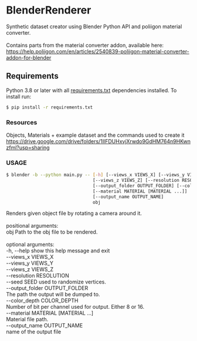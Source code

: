 # BlenderRenderer
Synthetic dataset creator using Blender Python API and poliigon material converter. <br>
<br>
Contains parts from the material converter addon, available here:<br>
https://help.poliigon.com/en/articles/2540839-poliigon-material-converter-addon-for-blender<br>

## Requirements
Python 3.8 or later with all [requirements.txt](https://github.com/onorabil/blenderRenderer/blob/main/requirements.txt) dependencies installed. To install run:
```bash
$ pip install -r requirements.txt
```

### Resources
Objects, Materials + example dataset and the commands used to create it<br>
https://drive.google.com/drive/folders/1IlFDUHxvjXrwdo9GdHM764n9HKwnzfml?usp=sharing

### USAGE

```bash
$ blender -b --python main.py -- [-h] [--views_x VIEWS_X] [--views_y VIEWS_Y]
                                 [--views_z VIEWS_Z] [--resolution RESOLUTION] [--seed SEED
                                 [--output_folder OUTPUT_FOLDER] [--color_depth COLOR_DEPTH]
                                 [--material MATERIAL [MATERIAL ...]]
                                 [--output_name OUTPUT_NAME]
                                 obj
```

Renders given object file by rotating a camera around it.<br>
<br>
positional arguments:<br>
  obj                   Path to the obj file to be rendered.<br>
<br>
optional arguments:<br>
  -h, --help            show this help message and exit<br>
  --views_x VIEWS_X<br>
  --views_y VIEWS_Y<br>
  --views_z VIEWS_Z<br>
  --resolution RESOLUTION<br>
  --seed SEED           used to randomize vertices.<br>
  --output_folder OUTPUT_FOLDER<br>
                        The path the output will be dumped to.<br>
  --color_depth COLOR_DEPTH<br>
                        Number of bit per channel used for output. Either 8 or
                        16.<br>
  --material MATERIAL [MATERIAL ...]<br>
                        Material file path.<br>
  --output_name OUTPUT_NAME<br>
                        name of the output file<br>

